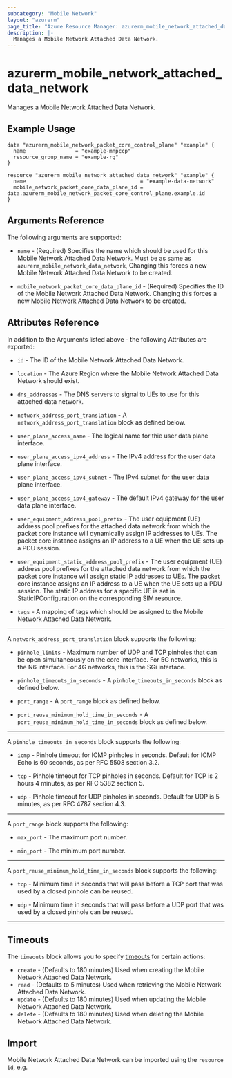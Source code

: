 ```yaml
---
subcategory: "Mobile Network"
layout: "azurerm"
page_title: "Azure Resource Manager: azurerm_mobile_network_attached_data_network"
description: |-
  Manages a Mobile Network Attached Data Network.
---
```


# azurerm_mobile_network_attached_data_network

Manages a Mobile Network Attached Data Network.

## Example Usage

```hcl
data "azurerm_mobile_network_packet_core_control_plane" "example" {
  name                = "example-mnpccp"
  resource_group_name = "example-rg"
}

resource "azurerm_mobile_network_attached_data_network" "example" {
  name                                     = "example-data-network"
  mobile_network_packet_core_data_plane_id = data.azurerm_mobile_network_packet_core_control_plane.example.id
}
```

## Arguments Reference

The following arguments are supported:

* `name` - (Required) Specifies the name which should be used for this Mobile Network Attached Data Network. Must be as same as `azurerm_mobile_network_data_network`, Changing this forces a new Mobile Network Attached Data Network to be created.

* `mobile_network_packet_core_data_plane_id` - (Required) Specifies the ID of the Mobile Network Attached Data Network. Changing this forces a new Mobile Network Attached Data Network to be created.

## Attributes Reference

In addition to the Arguments listed above - the following Attributes are exported:

* `id` - The ID of the Mobile Network Attached Data Network.

* `location` - The Azure Region where the Mobile Network Attached Data Network should exist. 

* `dns_addresses` - The DNS servers to signal to UEs to use for this attached data network.

* `network_address_port_translation` - A `network_address_port_translation` block as defined below.

* `user_plane_access_name` - The logical name for thie user data plane interface.

* `user_plane_access_ipv4_address` - The IPv4 address for the user data plane interface.

* `user_plane_access_ipv4_subnet` - The IPv4 subnet for the user data plane interface.

* `user_plane_access_ipv4_gateway` - The default IPv4 gateway for the user data plane interface.

* `user_equipment_address_pool_prefix` - The user equipment (UE) address pool prefixes for the attached data network from which the packet core instance will dynamically assign IP addresses to UEs. The packet core instance assigns an IP address to a UE when the UE sets up a PDU session.

* `user_equipment_static_address_pool_prefix` - The user equipment (UE) address pool prefixes for the attached data network from which the packet core instance will assign static IP addresses to UEs. The packet core instance assigns an IP address to a UE when the UE sets up a PDU session. The static IP address for a specific UE is set in StaticIPConfiguration on the corresponding SIM resource.

* `tags` - A mapping of tags which should be assigned to the Mobile Network Attached Data Network.

---

A `network_address_port_translation` block supports the following:

* `pinhole_limits` - Maximum number of UDP and TCP pinholes that can be open simultaneously on the core interface. For 5G networks, this is the N6 interface. For 4G networks, this is the SGi interface.

* `pinhole_timeouts_in_seconds` - A `pinhole_timeouts_in_seconds` block as defined below.

* `port_range` - A `port_range` block as defined below.

* `port_reuse_minimum_hold_time_in_seconds` - A `port_reuse_minimum_hold_time_in_seconds` block as defined below.

---

A `pinhole_timeouts_in_seconds` block supports the following:

* `icmp` - Pinhole timeout for ICMP pinholes in seconds. Default for ICMP Echo is 60 seconds, as per RFC 5508 section 3.2.

* `tcp` - Pinhole timeout for TCP pinholes in seconds. Default for TCP is 2 hours 4 minutes, as per RFC 5382 section 5.

* `udp` - Pinhole timeout for UDP pinholes in seconds. Default for UDP is 5 minutes, as per RFC 4787 section 4.3.

---

A `port_range` block supports the following:

* `max_port` - The maximum port number.

* `min_port` - The minimum port number.

---

A `port_reuse_minimum_hold_time_in_seconds` block supports the following:

* `tcp` - Minimum time in seconds that will pass before a TCP port that was used by a closed pinhole can be reused.

* `udp` - Minimum time in seconds that will pass before a UDP port that was used by a closed pinhole can be reused.

---

## Timeouts

The `timeouts` block allows you to specify [timeouts](https://www.terraform.io/docs/configuration/resources.html#timeouts) for certain actions:

* `create` - (Defaults to 180 minutes) Used when creating the Mobile Network Attached Data Network.
* `read` - (Defaults to 5 minutes) Used when retrieving the Mobile Network Attached Data Network.
* `update` - (Defaults to 180 minutes) Used when updating the Mobile Network Attached Data Network.
* `delete` - (Defaults to 180 minutes) Used when deleting the Mobile Network Attached Data Network.

## Import

Mobile Network Attached Data Network can be imported using the `resource id`, e.g.
